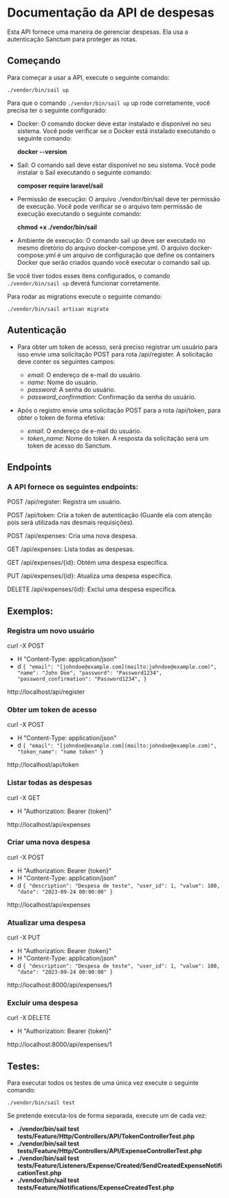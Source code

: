 # Documentação da API de despesas

Esta API fornece uma maneira de gerenciar despesas. Ela usa a autenticação Sanctum para proteger as rotas.

## Começando

Para começar a usar a API, execute o seguinte comando:

`./vendor/bin/sail up` 

Para que o comando `./vendor/bin/sail up` up rode corretamente, você precisa ter o seguinte configurado:

- Docker: O comando docker deve estar instalado e disponível no seu sistema. Você pode verificar se o Docker está instalado executando o seguinte comando: 
  
  **docker --version**

- Sail: O comando sail deve estar disponível no seu sistema. Você pode instalar o Sail executando o seguinte comando: 

  **composer require laravel/sail**

- Permissão de execução: O arquivo ./vendor/bin/sail deve ter permissão de execução. Você pode verificar se o arquivo tem permissão de execução executando o seguinte comando:

  **chmod +x ./vendor/bin/sail**

- Ambiente de execução: O comando sail up deve ser executado no mesmo diretório do arquivo docker-compose.yml. O arquivo docker-compose.yml é um arquivo de configuração que define os containers Docker que serão criados quando você executar o comando sail up.

Se você tiver todos esses itens configurados, o comando `./vendor/bin/sail up` deverá funcionar corretamente.

Para rodar as migrations execute o seguinte comando:

`./vendor/bin/sail artisan migrate` 

## Autenticação

- Para obter um token de acesso, será preciso registrar um usuário para isso envie uma solicitação POST para rota /api/register. A solicitação deve conter os seguintes campos:
    - *email*: O endereço de e-mail do usuário.
    - *name*: Nome do usuário.
    - *password*: A senha do usuário.
    - *password_confirmation*: Confirmação da senha do usuário.

- Após o registro envie uma solicitação POST para a rota /api/token, para obter o token de forma efetiva:
    - *email*: O endereço de e-mail do usuário.
    - *token_name*: Nome do token. A resposta da solicitação será um token de acesso do Sanctum.

## Endpoints

### A API fornece os seguintes endpoints:

POST /api/register: Registra um usuário. 

POST /api/token: Cria a token de autenticação (Guarde ela com atenção pois será utilizada nas desmais requisições). 

POST /api/expenses: Cria uma nova despesa.

GET /api/expenses: Lista todas as despesas. 

GET /api/expenses/{id}: Obtém uma despesa específica. 

PUT /api/expenses/{id}: Atualiza uma despesa específica. 

DELETE /api/expenses/{id}: Exclui uma despesa específica.

## Exemplos:

### Registra um novo usuário

curl -X POST

- H "Content-Type: application/json"
- d `{ "email": "[johndoe@example.com](mailto:johndoe@example.com)", "name": "John Doe", "password": "Password1234", "password_confirmation": "Password1234", }`

http://localhost/api/register

### Obter um token de acesso

curl -X POST

- H "Content-Type: application/json"
- d `{ "email": "[johndoe@example.com](mailto:johndoe@example.com)", "token_name": "name token" }`

http://localhost/api/token

### Listar todas as despesas

curl -X GET

- H "Authorization: Bearer {token}"

http://localhost/api/expenses

### Criar uma nova despesa

curl -X POST

- H "Authorization: Bearer {token}"
- H "Content-Type: application/json"
- d `{ "description": "Despesa de teste", "user_id": 1, "value": 100, "date": "2023-09-24 00:00:00" }`

http://localhost/api/expenses

### Atualizar uma despesa

curl -X PUT

- H "Authorization: Bearer {token}"
- H "Content-Type: application/json"
- d `{ "description": "Despesa de teste", "user_id": 1, "value": 100, "date": "2023-09-24 00:00:00" }`

http://localhost:8000/api/expenses/1

### Excluir uma despesa

curl -X DELETE

- H "Authorization: Bearer {token}"

http://localhost:8000/api/expenses/1

## Testes:

Para executar todos os testes de uma única vez execute o seguinte comando:

`./vendor/bin/sail test`

Se pretende executa-los de forma separada, execute um de cada vez:

- **./vendor/bin/sail test tests/Feature/Http/Controllers/API/TokenControllerTest.php**
- **./vendor/bin/sail test tests/Feature/Http/Controllers/API/ExpenseControllerTest.php**
- **./vendor/bin/sail test tests/Feature/Listeners/Expense/Created/SendCreatedExpenseNotificationTest.php**
- **./vendor/bin/sail test tests/Feature/Notifications/ExpenseCreatedTest.php**
